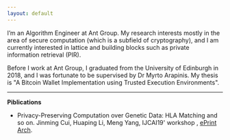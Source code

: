 ```yaml
---
layout: default
---
```


I’m an Algorithm Engineer at Ant Group. My research interests mostly in the area of secure computation (which is a subfield of cryptography), and I am currently interested in lattice and building blocks such as private information retrieval (PIR).

Before I work at Ant Group, I graduated from the University of Edinburgh in 2018, and I was fortunate to be supervised by Dr Myrto Arapinis. My thesis is "A Bitcoin Wallet Implementation using Trusted Execution Environments".

---
**Piblications**
- Privacy-Preserving Computation over Genetic Data: HLA Matching and so on. Jinming Cui, Huaping Li, Meng Yang, IJCAI19' workshop , [ePrint Arch](https://eprint.iacr.org/2019/1305). 

